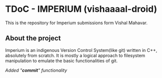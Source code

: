 # TDoC - IMPERIUM (vishaaaal-droid)

This is the repository for Imperium submissions form Vishal Mahavar.

## About the project

Imperium is an indigenous Version Control System(like git) written in C++, absolutely from scratch.
It is mostly a logical approach to filesystem manipulation to emulate the basic functionalities of git.

_Added "**commit**" functionality_
